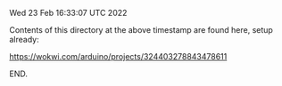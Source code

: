 Wed 23 Feb 16:33:07 UTC 2022

Contents of this directory at the above timestamp are found here, setup already:

https://wokwi.com/arduino/projects/324403278843478611

END.
